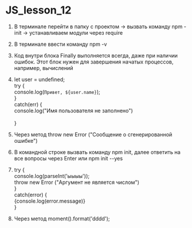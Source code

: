 # JS_lesson_12
1. В терминале перейти в папку с проектом -> вызвать команду npm -init -> устанавливаем модули через require <br>
2. В терминале ввести команду npm -v<br>
3. Код внутри блока Finally выполняется всегда, даже при наличии ошибок. Этот блок нужен для завершения начатых процессов, например, вычислений  <br>
4. let user = undefined;<br>
  try {  <br>
    console.log(`Привет, ${user.name}`);<br>
  }<br>
  catch(err) {<br>
    console.log("Имя пользователя не заполнено")<br>  
  }<br>
5. Через метод throw new Error ("Cообщение о сгенерированной ошибке")
6. В командной строке вызвать команду npm init, далее ответить на все вопросы через Enter или npm init --yes<br>
7. try {<br>
      console.log(parseInt('ыыыы'));  <br>
      throw new Error ("Аргумент не является числом")<br>
  }<br>
  catch(error) {<br>
    {console.log(error.message)}<br>
  }<br>
  
 8. Через метод moment().format('dddd'); 

